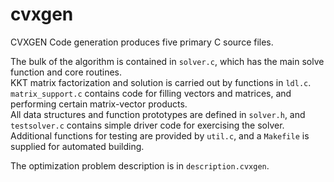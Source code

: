 # cvxgen

CVXGEN Code generation produces five primary C source files. 

The bulk of the algorithm is contained in `solver.c`, which has the main solve function and core routines.    
KKT matrix factorization and solution is carried out by functions in `ldl.c`.   
`matrix_support.c` contains code for filling vectors and matrices, and performing certain matrix-vector products.     
All data structures and function prototypes are defined in `solver.h`, and `testsolver.c` contains simple driver code for exercising the solver.    
Additional functions for testing are provided by `util.c`, and a `Makefile` is supplied for automated building. 

The optimization problem description is in `description.cvxgen`.
